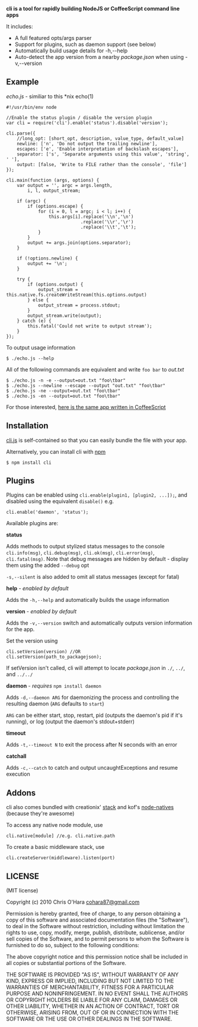 **cli is a tool for rapidly building NodeJS or CoffeeScript command line apps**

It includes:

- A full featured opts/args parser
- Support for plugins, such as daemon support (see below)
- Automatically build usage details for -h,--help
- Auto-detect the app version from a nearby *package.json* when using -v,--version

## Example

*echo.js* - similiar to this *nix echo(1)

    #!/usr/bin/env node

    //Enable the status plugin / disable the version plugin
    var cli = require('cli').enable('status').disable('version');
    
    cli.parse({
        //long_opt: [short_opt, description, value_type, default_value]
        newline: ['n', 'Do not output the trailing newline'],
        escapes: ['e', 'Enable interpretation of backslash escapes'],
        separator: ['s', 'Separate arguments using this value', 'string', ' '],
        output: [false, 'Write to FILE rather than the console', 'file']
    });
    
    cli.main(function (args, options) {
        var output = '', argc = args.length,
            i, l, output_stream;
        
        if (argc) {
            if (options.escape) {
                for (i = 0, l = argc; i < l; i++) {
                    this.args[i].replace('\\n','\n')
                                .replace('\\r','\r')
                                .replace('\\t','\t');
                }
            }
            output += args.join(options.separator);
        }
        
        if (!options.newline) {
            output += '\n';
        }
        
        try {
            if (options.output) {
                output_stream = this.native.fs.createWriteStream(this.options.output)
            } else {
                output_stream = process.stdout;
            }
            output_stream.write(output);
        } catch (e) {
            this.fatal('Could not write to output stream');
        }
    });
    
To output usage information

    $ ./echo.js --help
    
All of the following commands are equivalent and write `foo	bar` to *out.txt*

    $ ./echo.js -n -e --output=out.txt "foo\tbar"
    $ ./echo.js --newline --escape --output "out.txt" "foo\tbar"
    $ ./echo.js -ne --output=out.txt "foo\tbar"
    $ ./echo.js -en --output=out.txt "foo\tbar"

For those interested, [here is the same app written in CoffeeScript](https://gist.github.com/762999)

## Installation

[cli.js](https://github.com/chriso/cli/raw/master/cli.js) is self-contained so that you can easily bundle the file with your app.

Alternatively, you can install cli with [npm](http://npmjs.org/)

    $ npm install cli

## Plugins

Plugins can be enabled using `cli.enable(plugin1, [plugin2, ...]);`, and disabled using the equivalent `disable()` e.g.

    cli.enable('daemon', 'status');
   
Available plugins are:

**status**

Adds methods to output stylized status messages to the console `cli.info(msg)`, `cli.debug(msg)`, `cli.ok(msg)`, `cli.error(msg)`, `cli.fatal(msg)`. Note that debug messages are hidden by default - display them using the added `--debug` opt

`-s,--silent` is also added to omit all status messages (except for fatal)

**help** - *enabled by default*

Adds the `-h,--help` and automatically builds the usage information

**version** - *enabled by default*

Adds the `-v,--version` switch and automatically outputs version information for the app.

Set the version using

    cli.setVersion(version) //OR
    cli.setVersion(path_to_packagejson);
    
If setVersion isn't called, cli will attempt to locate *package.json* in `./`, `../`, and `../../`

**daemon**  - *requires* `npm install daemon`
    
Adds `-d,--daemon ARG` for daemonizing the process and controlling the resulting daemon (`ARG` defaults to `start`)

`ARG` can be either start, stop, restart, pid (outputs the daemon's pid if it's running), or log (output the daemon's stdout+stderr)

**timeout**

Adds `-t,--timeout N` to exit the process after N seconds with an error

**catchall**

Adds `-c,--catch` to catch and output uncaughtExceptions and resume execution

## Addons

cli also comes bundled with creationix' [stack](https://github.com/creationix/stack) and kof's [node-natives](https://github.com/kof/node-natives) (because they're awesome)

To access any native node module, use

    cli.native[module] //e.g. cli.native.path
    
To create a basic middleware stack, use

    cli.createServer(middleware).listen(port)

## LICENSE

(MIT license)

Copyright (c) 2010 Chris O'Hara <cohara87@gmail.com>

Permission is hereby granted, free of charge, to any person obtaining
a copy of this software and associated documentation files (the
"Software"), to deal in the Software without restriction, including
without limitation the rights to use, copy, modify, merge, publish,
distribute, sublicense, and/or sell copies of the Software, and to
permit persons to whom the Software is furnished to do so, subject to
the following conditions:

The above copyright notice and this permission notice shall be
included in all copies or substantial portions of the Software.

THE SOFTWARE IS PROVIDED "AS IS", WITHOUT WARRANTY OF ANY KIND,
EXPRESS OR IMPLIED, INCLUDING BUT NOT LIMITED TO THE WARRANTIES OF
MERCHANTABILITY, FITNESS FOR A PARTICULAR PURPOSE AND
NONINFRINGEMENT. IN NO EVENT SHALL THE AUTHORS OR COPYRIGHT HOLDERS BE
LIABLE FOR ANY CLAIM, DAMAGES OR OTHER LIABILITY, WHETHER IN AN ACTION
OF CONTRACT, TORT OR OTHERWISE, ARISING FROM, OUT OF OR IN CONNECTION
WITH THE SOFTWARE OR THE USE OR OTHER DEALINGS IN THE SOFTWARE.